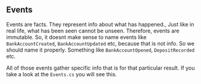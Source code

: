 ## Events

Events are facts. They represent info about what has happened., Just like in real life, what has been seen cannot be unseen. Therefore, events are immutable. So, it doesnt make sense to name events like `BankAccountCreated`, `BankAccountUpdated` etc, because that is not info. So we should name it properly. Something like `BankAccountOpened`, `DepositRecorded` etc.

All of those events gather specific info that is for that particular result. If you take a look at the `Events.cs` you will see this.

